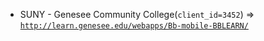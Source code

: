  - SUNY - Genesee Community College(`client_id=3452`) => [`http://learn.genesee.edu/webapps/Bb-mobile-BBLEARN/`](http://learn.genesee.edu/webapps/Bb-mobile-BBLEARN/)
